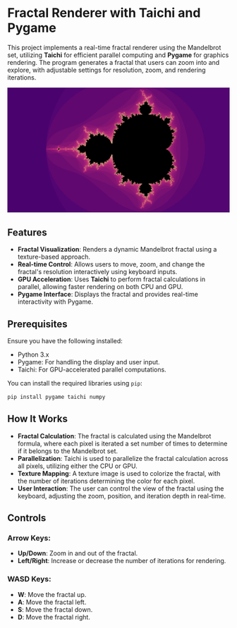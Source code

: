 # Fractal Renderer with Taichi and Pygame

This project implements a real-time fractal renderer using the Mandelbrot set, utilizing **Taichi** for efficient parallel computing and **Pygame** for graphics rendering. The program generates a fractal that users can zoom into and explore, with adjustable settings for resolution, zoom, and rendering iterations.

![Demo Screenshot](./img/demo.png)

## Features

- **Fractal Visualization**: Renders a dynamic Mandelbrot fractal using a texture-based approach.
- **Real-time Control**: Allows users to move, zoom, and change the fractal's resolution interactively using keyboard inputs.
- **GPU Acceleration**: Uses **Taichi** to perform fractal calculations in parallel, allowing faster rendering on both CPU and GPU.
- **Pygame Interface**: Displays the fractal and provides real-time interactivity with Pygame.

## Prerequisites

Ensure you have the following installed:

- Python 3.x
- Pygame: For handling the display and user input.
- Taichi: For GPU-accelerated parallel computations.

You can install the required libraries using `pip`:

```bash
pip install pygame taichi numpy
```

## How It Works

- **Fractal Calculation**: The fractal is calculated using the Mandelbrot formula, where each pixel is iterated a set number of times to determine if it belongs to the Mandelbrot set.
- **Parallelization**: Taichi is used to parallelize the fractal calculation across all pixels, utilizing either the CPU or GPU.
- **Texture Mapping**: A texture image is used to colorize the fractal, with the number of iterations determining the color for each pixel.
- **User Interaction**: The user can control the view of the fractal using the keyboard, adjusting the zoom, position, and iteration depth in real-time.

## Controls

### Arrow Keys:
- **Up/Down**: Zoom in and out of the fractal.
- **Left/Right**: Increase or decrease the number of iterations for rendering.

### WASD Keys:
- **W**: Move the fractal up.
- **A**: Move the fractal left.
- **S**: Move the fractal down.
- **D**: Move the fractal right.